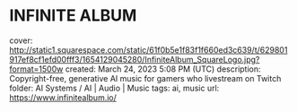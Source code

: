 # INFINITE ALBUM

cover: http://static1.squarespace.com/static/61f0b5e1f83f1f660ed3c639/t/629801917ef8cf1efd00fff3/1654129045280/InfiniteAlbum_SquareLogo.jpg?format=1500w
created: March 24, 2023 5:08 PM (UTC)
description: Copyright-free, generative AI music for gamers who livestream on Twitch
folder: AI Systems / AI | Audio | Music
tags: ai, music
url: https://www.infinitealbum.io/